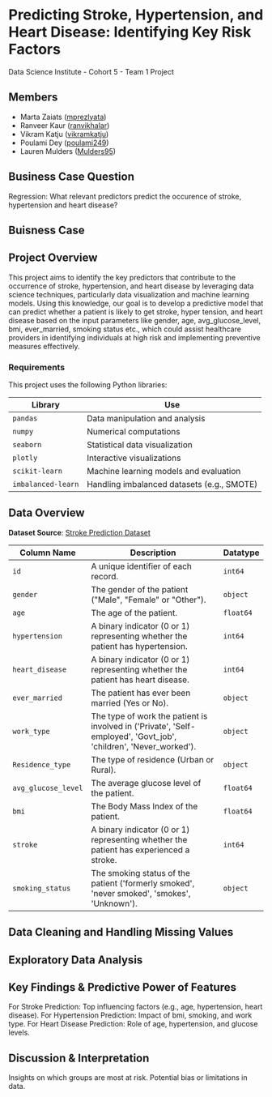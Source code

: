 # Predicting Stroke, Hypertension, and Heart Disease: Identifying Key Risk Factors
Data Science Institute - Cohort 5 - Team 1 Project

## Members
* Marta Zaiats ([mprezlyata](https://github.com/mprezlyata))
* Ranveer Kaur ([ranvikhalar](https://github.com/ranvikhalar))
* Vikram Katju ([vikramkatju](https://github.com/vikramkatju))
* Poulami Dey ([poulami249](https://github.com/poulami249))
* Lauren Mulders ([Mulders95](https://github.com/Mulders95))

## Business Case Question
Regression: What relevant predictors predict the occurence of stroke, hypertension and heart disease?

## Buisness Case

## Project Overview
This project aims to identify the key predictors that contribute to the occurrence of stroke, hypertension, and heart disease by leveraging data science techniques, particularly data visualization and machine learning models. Using this knowledge, our goal is to develop a predictive model that can predict whether a patient is likely to get stroke, hyper tension, and heart disease based on the input parameters like gender, age, avg_glucose_level, bmi, ever_married, smoking status etc., which could assist healthcare providers in identifying individuals at high risk and implementing preventive measures effectively.

### Requirements

This project uses the following Python libraries:

| **Library**          | **Use**                                    |
|----------------------|--------------------------------------------|
| `pandas`             | Data manipulation and analysis             |
| `numpy`              | Numerical computations                     |
| `seaborn`            | Statistical data visualization             |
| `plotly`             | Interactive visualizations                 |
| `scikit-learn`       | Machine learning models and evaluation     |
| `imbalanced-learn`   | Handling imbalanced datasets (e.g., SMOTE) |

## Data Overview

**Dataset Source**: [Stroke Prediction Dataset](https://www.kaggle.com/datasets/fedesoriano/stroke-prediction-dataset)

| **Column Name**        | **Description**                                                                                                               | **Datatype**   |
|------------------------|-------------------------------------------------------------------------------------------------------------------------------|----------------|
| `id`                   | A unique identifier of each record.                                                                                           | `int64`        |
| `gender`               | The gender of the patient ("Male", "Female" or "Other").                                                                      | `object`       |
| `age`                  | The age of the patient.                                                                                                       | `float64`      |
| `hypertension`         | A binary indicator (0 or 1) representing whether the patient has hypertension.                                                | `int64`        |
| `heart_disease`        | A binary indicator (0 or 1) representing whether the patient has heart disease.                                               | `int64`        |
| `ever_married`         | The patient has ever been married (Yes or No).                                                                                | `object`       |
| `work_type`            | The type of work the patient is involved in ('Private', 'Self-employed', 'Govt_job', 'children', 'Never_worked').             | `object`       |
| `Residence_type`       | The type of residence (Urban or Rural).                                                                                       | `object`       |
| `avg_glucose_level`    | The average glucose level of the patient.                                                                                     | `float64`      |
| `bmi`                  | The Body Mass Index of the patient.                                                                                           | `float64`      |
| `stroke`               | A binary indicator (0 or 1) representing whether the patient has experienced a stroke.                                        | `int64`        |
| `smoking_status`       | The smoking status of the patient ('formerly smoked', 'never smoked', 'smokes', 'Unknown').                                   | `object`       |

## Data Cleaning and Handling Missing Values


## Exploratory Data Analysis



## Key Findings & Predictive Power of Features
For Stroke Prediction: Top influencing factors (e.g., age, hypertension, heart disease).
For Hypertension Prediction: Impact of bmi, smoking, and work type.
For Heart Disease Prediction: Role of age, hypertension, and glucose levels.

## Discussion & Interpretation
Insights on which groups are most at risk.
Potential bias or limitations in data.